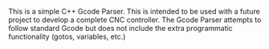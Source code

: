 This is a simple C++ Gcode Parser. This is intended to be used with a future project
to develop a complete CNC controller. The Gcode Parser attempts to follow standard Gcode
but does not include the extra programmatic functionality (gotos, variables, etc.)
